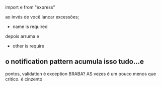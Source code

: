 import e from "express"

ao invés de você lancar excessões;
- name is required

depois arruma e

- other is require

o notification pattern acumula isso tudo...e
----

pontos, validation é exception BRABA? AS vezes é um pouco menos que critico. é cinzento